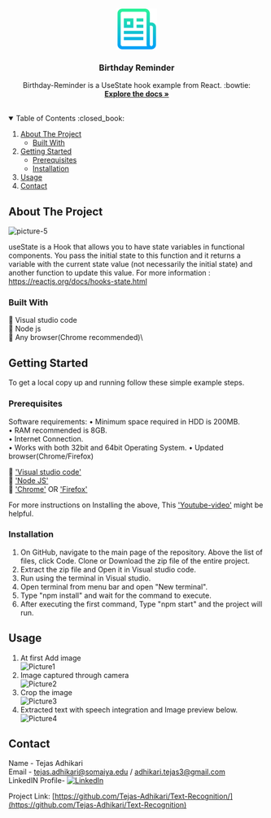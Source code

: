 <!-- PROJECT LOGO -->
<br />
<p align="center">
    <img src="images/logo.png" alt="Logo" width="80" height="80">
  </a>

  <h3 align="center">Birthday Reminder</h3>

  <p align="center">
    Birthday-Reminder is a UseState hook example from React. :bowtie:
    <br />
    <a href="https://reactjs.org/docs/hooks-state.html"><strong>Explore the docs »</strong></a>
    <br />
    <br />
  </p>
</p>

<!-- TABLE OF CONTENTS -->
<details open="open">
  <summary>Table of Contents :closed_book:</summary>
  <ol>
    <li>
      <a href="#about-the-project">About The Project</a>
      <ul>
        <li><a href="#built-with">Built With</a></li>
      </ul>
    </li>
    <li>
      <a href="#getting-started">Getting Started</a>
      <ul>
        <li><a href="#prerequisites">Prerequisites</a></li>
        <li><a href="#installation">Installation</a></li>
      </ul>
    </li>
    <li><a href="#usage">Usage</a></li>
    <li><a href="#contact">Contact</a></li>
  </ol>
</details>

<!-- ABOUT THE PROJECT -->

## About The Project

![picture-5](https://user-images.githubusercontent.com/80888228/113479944-646d3b80-94af-11eb-99cd-2ad0a3257176.PNG)

useState is a Hook that allows you to have state variables in functional components. You pass the initial state to this function and it returns a variable with the current state value (not necessarily the initial state) and another function to update this value. For more information : https://reactjs.org/docs/hooks-state.html

### Built With

:red_circle: Visual studio code\
:red_circle: Node js\
:red_circle: Any browser(Chrome recommended)\

<!-- GETTING STARTED -->

## Getting Started

To get a local copy up and running follow these simple example steps.

### Prerequisites

Software requirements:
• Minimum space required in HDD is 200MB.\
• RAM recommended is 8GB.\
• Internet Connection.\
• Works with both 32bit and 64bit Operating System.
• Updated browser(Chrome/Firefox)

:large_blue_diamond: ['Visual studio code'](https://code.visualstudio.com/download)\
:large_blue_diamond: ['Node JS'](https://nodejs.org/en/)\
:large_blue_diamond: ['Chrome'](https://www.google.com/intl/en_in/chrome/)
                        OR
 ['Firefox'](https://www.mozilla.org/en-US/firefox/new/)


For more instructions on Installing the above, This ['Youtube-video'](https://www.youtube.com/watch?v=IbWXHfz91_Y&ab_channel=HongLy) might be helpful.

### Installation

1. On GitHub, navigate to the main page of the repository. Above the list of files, click Code. Clone or Download the zip file of the entire project.
2. Extract the zip file and Open it in Visual studio code.
3. Run using the terminal in Visual studio.
4. Open terminal from menu bar and open "New terminal".
5. Type "npm install" and wait for the command to execute.
6. After executing the first command, Type "npm start" and the project will run.

<!-- USAGE EXAMPLES -->

## Usage

1. At first Add image\
   ![Picture1](https://user-images.githubusercontent.com/80888228/113479954-6df6a380-94af-11eb-9500-83061b98b9b7.png)
2. Image captured through camera\
   ![Picture2](https://user-images.githubusercontent.com/80888228/113479955-6e8f3a00-94af-11eb-991f-963914b1006f.png)
3. Crop the image\
   ![Picture3](https://user-images.githubusercontent.com/80888228/113479956-6f27d080-94af-11eb-99de-6d72f80374c2.png)
4. Extracted text with speech integration and Image preview below.\
   ![Picture4](https://user-images.githubusercontent.com/80888228/113479953-6d5e0d00-94af-11eb-8be0-3278d7bc7959.png)

<!-- CONTACT -->

## Contact

Name - Tejas Adhikari\
Email - tejas.adhikari@somaiya.edu / adhikari.tejas3@gmail.com\
LinkedIN Profile- [![LinkedIn][linkedin-shield]][linkedin-url]

Project Link: [https://github.com/Tejas-Adhikari/Text-Recognition/](https://github.com/Tejas-Adhikari/Text-Recognition)

[linkedin-shield]: https://img.shields.io/badge/-LinkedIn-black.svg?style=for-the-badge&logo=linkedin&colorB=555
[linkedin-url]: https://www.linkedin.com/in/tejas-adhikari-4ba530168/
